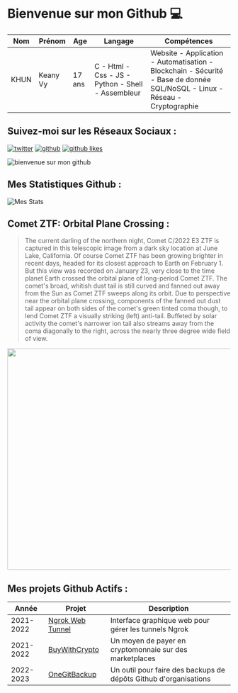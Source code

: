# Bienvenue sur mon Github 💻
| Nom | Prénom | Age | Langage | Compétences |
|---  |---     |---  |---      |---
| KHUN | Keany Vy | 17 ans | C - Html - Css - JS - Python - Shell - Assembleur | Website - Application - Automatisation - Blockchain - Sécurité - Base de donnée SQL/NoSQL - Linux - Réseau - Cryptographie |

## Suivez-moi sur les Réseaux Sociaux :
[![twitter](https://img.shields.io/twitter/follow/thisiskeanyvy?style=social)](https://twitter.com/thisiskeanyvy)
[![github](https://img.shields.io/github/followers/thisiskeanyvy?style=social)](https://github.com/thisiskeanyvy?tab=followers)
[![github likes](https://img.shields.io/github/stars/thisiskeanyvy?style=social)](https://github.com/thisiskeanyvy)

![bienvenue sur mon github](https://thisiskeanyvy-hosting.pages.dev/banner.gif)

## Mes Statistiques Github :
![Mes Stats](https://github-readme-stats.vercel.app/api?username=thisiskeanyvy&show_icons=true&theme=radical)

## Comet ZTF: Orbital Plane Crossing :

> The current darling of the northern night, Comet C/2022 E3 ZTF is captured in this telescopic image from a dark sky location at June Lake, California. Of course Comet ZTF has been growing brighter in recent days, headed for its closest approach to Earth on February 1.  But this view was recorded on January 23, very close to the time planet Earth crossed the orbital plane of long-period Comet ZTF. The comet's broad, whitish dust tail is still curved and fanned out away from the Sun as Comet ZTF sweeps along its orbit. Due to perspective near the orbital plane crossing, components of the fanned out dust tail appear on both sides of the comet's green tinted coma though, to lend Comet ZTF a visually striking (left) anti-tail. Buffeted by solar activity the comet's narrower ion tail also streams away from the coma diagonally to the right, across the nearly three degree wide field of view.

<img src='https://apod.nasa.gov/apod/image/2301/C2022E3ZTF_2023_01_23_054036PST_DEBartlett1024.jpg' width="800" height="500"/>

## Mes projets Github Actifs :
| Année | Projet | Description |
|---   |---     |---          |
| 2021-2022 | [Ngrok Web Tunnel](https://github.com/thisiskeanyvy/ngrok-web-manager) | Interface graphique web pour gérer les tunnels Ngrok |
| 2021-2022 | [BuyWithCrypto](https://github.com/BuyWithCrypto) | Un moyen de payer en cryptomonnaie sur des marketplaces |
| 2022-2023 | [OneGitBackup](https://github.com/BuyWithCrypto/OneGitBackup) | Un outil pour faire des backups de dépôts Github d'organisations |